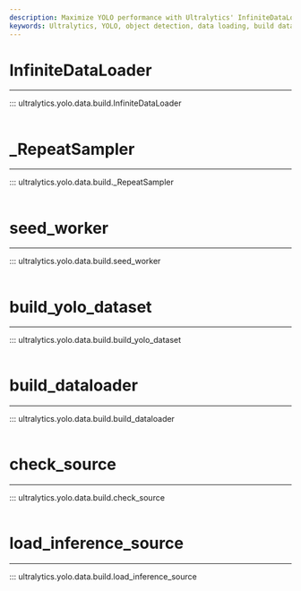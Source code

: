 ```yaml
---
description: Maximize YOLO performance with Ultralytics' InfiniteDataLoader, seed_worker, build_dataloader, and load_inference_source functions.
keywords: Ultralytics, YOLO, object detection, data loading, build dataloader, load inference source
---
```


# InfiniteDataLoader
---
::: ultralytics.yolo.data.build.InfiniteDataLoader
<br><br>

# _RepeatSampler
---
::: ultralytics.yolo.data.build._RepeatSampler
<br><br>

# seed_worker
---
::: ultralytics.yolo.data.build.seed_worker
<br><br>

# build_yolo_dataset
---
::: ultralytics.yolo.data.build.build_yolo_dataset
<br><br>

# build_dataloader
---
::: ultralytics.yolo.data.build.build_dataloader
<br><br>

# check_source
---
::: ultralytics.yolo.data.build.check_source
<br><br>

# load_inference_source
---
::: ultralytics.yolo.data.build.load_inference_source
<br><br>
